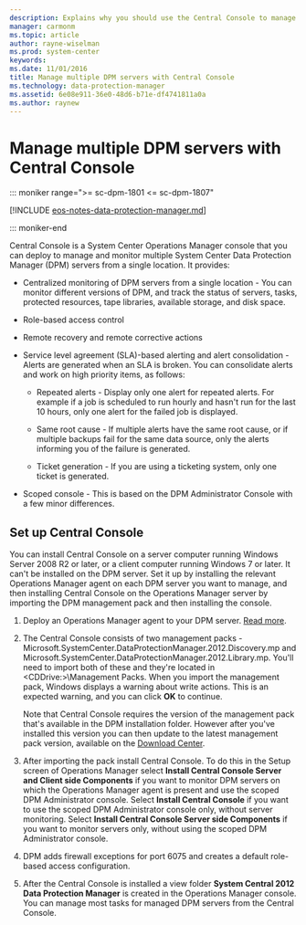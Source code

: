 ```yaml
---
description: Explains why you should use the Central Console to manage multiple DPM servers and how to install the console.
manager: carmonm
ms.topic: article
author: rayne-wiselman
ms.prod: system-center
keywords:
ms.date: 11/01/2016
title: Manage multiple DPM servers with Central Console
ms.technology: data-protection-manager
ms.assetid: 6e08e911-36e0-48d6-b71e-df4741811a0a
ms.author: raynew
---
```


# Manage multiple DPM servers with Central Console

::: moniker range=">= sc-dpm-1801 <= sc-dpm-1807"

[!INCLUDE [eos-notes-data-protection-manager.md](../includes/eos-notes-data-protection-manager.md)]

::: moniker-end

Central Console is a System Center Operations Manager console that you can deploy to manage and monitor multiple System Center Data Protection Manager (DPM) servers from a single location. It provides:

-   Centralized monitoring of DPM servers from a single location - You can monitor different versions of DPM, and track the status of servers, tasks, protected resources, tape libraries, available storage, and disk space.

-   Role-based access control

-   Remote recovery
     and remote corrective actions

-   Service level agreement (SLA)-based alerting and alert consolidation - Alerts are generated when an SLA is broken.
    You can consolidate alerts and work on high priority items, as follows:

    -   Repeated alerts - Display only one alert for repeated alerts. For example if a job is scheduled to run hourly and hasn't run for the last 10 hours, only one alert for the failed job is displayed.

    -   Same root cause - If multiple alerts have the same root cause, or if multiple backups fail for the same data source, only the alerts informing you of the failure is generated.

    -   Ticket generation - If you are using a ticketing system, only one ticket is generated.

-   Scoped console - This is based on the DPM Administrator Console with a few minor differences.


## Set up Central Console
You can install Central Console on a server computer running Windows Server 2008 R2 or later, or a client computer running Windows 7 or later.  It can't be installed on the DPM server. Set it up by installing the relevant Operations Manager agent on each DPM server you want to manage, and then installing Central Console on the Operations Manager server by importing the DPM management pack and then installing the console.

1.  Deploy an Operations Manager agent to your DPM server.  [Read more](https://docs.microsoft.com/system-center/dpm/use-ops-manager-to-manage-monitor-dpm?view=sc-dpm-1807#BKMK_OM).

2.  The Central Console consists of two management packs - Microsoft.SystemCenter.DataProtectionManager.2012.Discovery.mp and Microsoft.SystemCenter.DataProtectionManager.2012.Library.mp. You'll need to import both of these and they're located in \<CDDrive:>\Management Packs.
    When you import the management pack, Windows displays a warning about write actions. This is an expected warning, and you can click **OK** to continue.

    Note that Central Console requires the version of the management pack that's available in the DPM installation folder. However after you've installed this version you can then update to the latest management pack version, available on the [Download Center](https://www.microsoft.com/en-us/download/details.aspx?id=56560).

3.  After importing the pack install Central Console. To do this in the  Setup screen of Operations Manager select **Install Central Console Server and Client side Components** if you want to monitor DPM servers on which the Operations Manager agent is present and use the scoped DPM Administrator console.
    Select **Install Central Console** if you want to use the scoped DPM Administrator console only, without server monitoring.
    Select **Install Central Console Server side Components** if you want to monitor servers only, without using the scoped DPM Administrator console.

4.  DPM adds firewall exceptions for port 6075 and creates a default role-based access configuration.

5.  After the Central Console is installed a view folder **System Central 2012 Data Protection Manager** is created in the Operations Manager console. You can manage most tasks for managed DPM servers from the Central Console.
